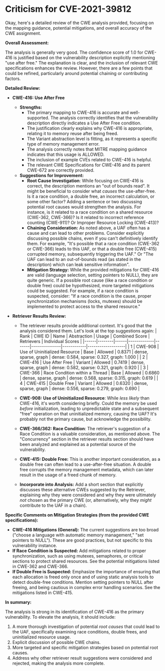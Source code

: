 # Criticism for CVE-2021-39812

Okay, here's a detailed review of the CWE analysis provided, focusing on the mapping guidance, potential mitigations, and overall accuracy of the CWE assignment.

**Overall Assessment:**

The analysis is generally very good. The confidence score of 1.0 for CWE-416 is justified based on the vulnerability description explicitly mentioning "use after free." The explanation is clear, and the inclusion of relevant CWE specifications enhances the review. However, there are a few points that could be refined, particularly around potential chaining or contributing factors.

**Detailed Review:**

*   **CWE-416: Use After Free**

    *   **Strengths:**
        *   The primary mapping to CWE-416 is accurate and well-supported. The analysis correctly identifies that the vulnerability description directly indicates a Use After Free condition.
        *   The justification clearly explains why CWE-416 is appropriate, relating it to memory reuse after being freed.
        *   The Variant abstraction level is fitting, as it represents a specific type of memory management error.
        *   The analysis correctly notes that MITRE mapping guidance indicates that this usage is ALLOWED.
        *   The inclusion of example CVEs related to CWE-416 is helpful.
        *   The relevant CWE Specifications for CWE-416 and its parent CWE-672 are correctly provided.
    *   **Suggestions for Improvement:**
        *   **Root Cause Investigation**: While focusing on CWE-416 is correct, the description mentions an "out of bounds read". It might be beneficial to consider what *causes* the use-after-free. Is it a race condition, a double free, an incorrect calculation, or some other factor?  Adding a sentence or two discussing potential root causes would strengthen the analysis. For instance, is it related to a race condition on a shared resource (CWE-362, CWE-366)? Is it related to incorrect reference counting (CWE-911)? Or Improper Resource Locking (CWE-413)?
        *   **Chaining Consideration:**  As noted above, a UAF often has a cause and can lead to other problems.  Consider explicitly discussing possible chains, even if you can't definitively identify them.  For example, "It's possible that a race condition (CWE-362 or CWE-366) leads to this UAF, or that a double free (CWE-415) corrupted memory, subsequently triggering the UAF."  Or "The UAF can lead to an out-of-bounds read (as stated in the description) which can leak sensitive information".
        *   **Mitigation Strategy:** While the provided mitigations for CWE-416 are valid (language selection, setting pointers to NULL), they are quite generic.  If a possible root cause (like a race condition or double free) could be hypothesized, more targeted mitigations could be suggested. For example, if a race condition is suspected, consider: "If a race condition is the cause, proper synchronization mechanisms (locks, mutexes) should be implemented to protect access to the shared resource."

*   **Retriever Results Review:**

    *   The retriever results provide additional context.  It's good that the analysis considered them. Let's look at the top suggestions again:
        | Rank | CWE ID | Name | Abstraction | Usage | Combined Score | Retrievers | Individual Scores |
        |------|--------|------|-------------|-------|---------------|------------|-------------------|
        | 1 | CWE-908 | Use of Uninitialized Resource | Base | Allowed | 0.8371 | dense, sparse, graph | dense: 0.584, sparse: 0.327, graph: 1.000 |
        | 2 | CWE-416 | Use After Free | Variant | Allowed | 0.7419 | dense, sparse, graph | dense: 0.582, sparse: 0.321, graph: 0.920 |
        | 3 | CWE-366 | Race Condition within a Thread | Base | Allowed | 0.6860 | dense, sparse, graph | dense: 0.568, sparse: 0.315, graph: 0.619 |
        | 4 | CWE-415 | Double Free | Variant | Allowed | 0.6320 | dense, sparse, graph | dense: 0.556, sparse: 0.279, graph: 0.690 |

    *   **CWE-908: Use of Uninitialized Resource**:  While *less likely* than CWE-416, it's worth considering briefly.  Could the memory be used *before* initialization, leading to unpredictable state and a subsequent "free" operation on that uninitialized memory, causing the UAF?  It's probably not the primary cause, but acknowledge the possibility.
    *   **CWE-366/362: Race Condition**: The retriever's suggestion of a Race Condition is a valuable consideration, as mentioned above. The "Concurrency" section in the retriever results section should have been analyzed and explained as a potential source of the vulnerability.
    *   **CWE-415: Double Free:** This is another important consideration, as a double free can often lead to a use-after-free situation. A double free corrupts the memory management metadata, which can later result in the usage of a freed chunk of memory.
    *   **Incorporate into Analysis:**  Add a short section that explicitly discusses these alternative CWEs suggested by the Retriever, explaining why they were considered and why they were ultimately *not* chosen as the primary CWE (or, alternatively, why they *might* contribute to the UAF in a chain).

**Specific Comments on Mitigation Strategies (from the provided CWE specifications):**

*   **CWE-416 Mitigations (General):** The current suggestions are too broad ("choose a language with automatic memory management," "set pointers to NULL").  These are good practices, but not specific to this vulnerability instance.
*   **If Race Condition is Suspected:** Add mitigations related to proper synchronization, such as using mutexes, semaphores, or critical sections to protect shared resources. See the potential mitigations listed in CWE-362 and CWE-366.
*   **If Double Free is Suspected:**  Emphasize the importance of ensuring that each allocation is freed only once and of using static analysis tools to detect double-free conditions. Mention setting pointers to NULL after freeing, and being cautious in complex error handling scenarios. See the mitigations listed in CWE-415.

**In summary:**

The analysis is strong in its identification of CWE-416 as the primary vulnerability. To elevate the analysis, it should include:

1.  A more thorough investigation of potential *root causes* that could lead to the UAF, specifically examining race conditions, double frees, and uninitialized resource usage.
2.  Explicit discussion of possible CWE chains.
3.  More targeted and specific mitigation strategies based on potential root causes.
4.  Address why other retriever result suggestions were considered and rejected, making the analysis more complete.